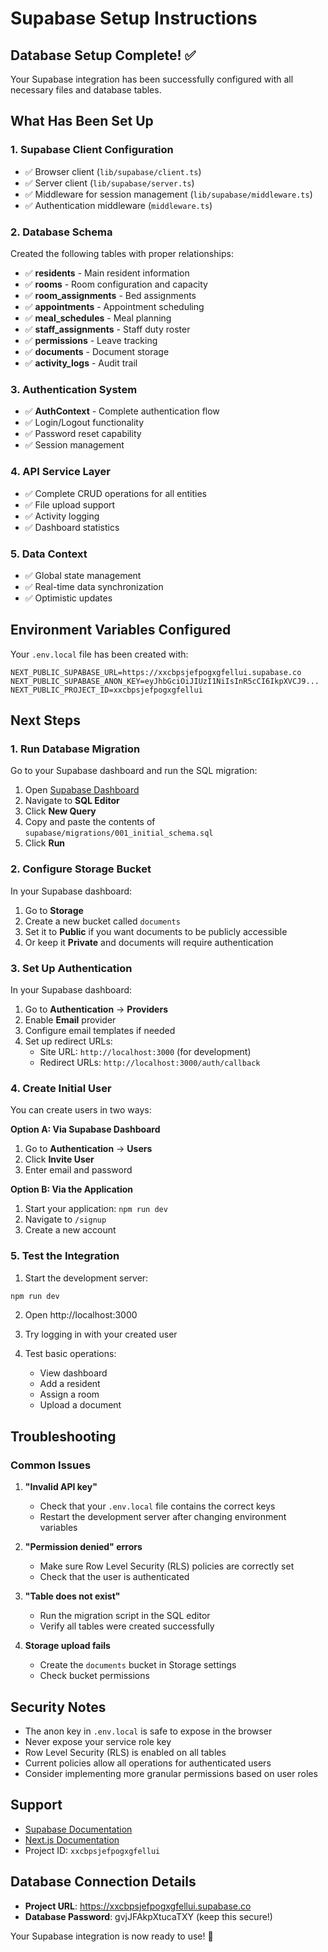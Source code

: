 # Supabase Setup Instructions

## Database Setup Complete! ✅

Your Supabase integration has been successfully configured with all necessary files and database tables.

## What Has Been Set Up

### 1. **Supabase Client Configuration**
- ✅ Browser client (`lib/supabase/client.ts`)
- ✅ Server client (`lib/supabase/server.ts`)
- ✅ Middleware for session management (`lib/supabase/middleware.ts`)
- ✅ Authentication middleware (`middleware.ts`)

### 2. **Database Schema**
Created the following tables with proper relationships:
- ✅ **residents** - Main resident information
- ✅ **rooms** - Room configuration and capacity
- ✅ **room_assignments** - Bed assignments
- ✅ **appointments** - Appointment scheduling
- ✅ **meal_schedules** - Meal planning
- ✅ **staff_assignments** - Staff duty roster
- ✅ **permissions** - Leave tracking
- ✅ **documents** - Document storage
- ✅ **activity_logs** - Audit trail

### 3. **Authentication System**
- ✅ **AuthContext** - Complete authentication flow
- ✅ Login/Logout functionality
- ✅ Password reset capability
- ✅ Session management

### 4. **API Service Layer**
- ✅ Complete CRUD operations for all entities
- ✅ File upload support
- ✅ Activity logging
- ✅ Dashboard statistics

### 5. **Data Context**
- ✅ Global state management
- ✅ Real-time data synchronization
- ✅ Optimistic updates

## Environment Variables Configured

Your `.env.local` file has been created with:
```env
NEXT_PUBLIC_SUPABASE_URL=https://xxcbpsjefpogxgfellui.supabase.co
NEXT_PUBLIC_SUPABASE_ANON_KEY=eyJhbGciOiJIUzI1NiIsInR5cCI6IkpXVCJ9...
NEXT_PUBLIC_PROJECT_ID=xxcbpsjefpogxgfellui
```

## Next Steps

### 1. Run Database Migration

Go to your Supabase dashboard and run the SQL migration:

1. Open [Supabase Dashboard](https://supabase.com/dashboard/project/xxcbpsjefpogxgfellui)
2. Navigate to **SQL Editor**
3. Click **New Query**
4. Copy and paste the contents of `supabase/migrations/001_initial_schema.sql`
5. Click **Run**

### 2. Configure Storage Bucket

In your Supabase dashboard:

1. Go to **Storage**
2. Create a new bucket called `documents`
3. Set it to **Public** if you want documents to be publicly accessible
4. Or keep it **Private** and documents will require authentication

### 3. Set Up Authentication

In your Supabase dashboard:

1. Go to **Authentication** → **Providers**
2. Enable **Email** provider
3. Configure email templates if needed
4. Set up redirect URLs:
   - Site URL: `http://localhost:3000` (for development)
   - Redirect URLs: `http://localhost:3000/auth/callback`

### 4. Create Initial User

You can create users in two ways:

**Option A: Via Supabase Dashboard**
1. Go to **Authentication** → **Users**
2. Click **Invite User**
3. Enter email and password

**Option B: Via the Application**
1. Start your application: `npm run dev`
2. Navigate to `/signup`
3. Create a new account

### 5. Test the Integration

1. Start the development server:
```bash
npm run dev
```

2. Open http://localhost:3000

3. Try logging in with your created user

4. Test basic operations:
   - View dashboard
   - Add a resident
   - Assign a room
   - Upload a document

## Troubleshooting

### Common Issues

1. **"Invalid API key"**
   - Check that your `.env.local` file contains the correct keys
   - Restart the development server after changing environment variables

2. **"Permission denied" errors**
   - Make sure Row Level Security (RLS) policies are correctly set
   - Check that the user is authenticated

3. **"Table does not exist"**
   - Run the migration script in the SQL editor
   - Verify all tables were created successfully

4. **Storage upload fails**
   - Create the `documents` bucket in Storage settings
   - Check bucket permissions

## Security Notes

- The anon key in `.env.local` is safe to expose in the browser
- Never expose your service role key
- Row Level Security (RLS) is enabled on all tables
- Current policies allow all operations for authenticated users
- Consider implementing more granular permissions based on user roles

## Support

- [Supabase Documentation](https://supabase.com/docs)
- [Next.js Documentation](https://nextjs.org/docs)
- Project ID: `xxcbpsjefpogxgfellui`

## Database Connection Details

- **Project URL**: https://xxcbpsjefpogxgfellui.supabase.co
- **Database Password**: gvjJFAkpXtucaTXY (keep this secure!)

Your Supabase integration is now ready to use! 🎉